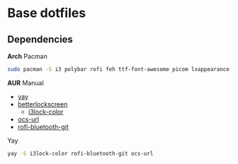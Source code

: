 # Base dotfiles
## Dependencies
**Arch**
Pacman

```bash
sudo pacman -S i3 polybar rofi feh ttf-font-awesome picom lxappearance-gtk3 imagemagick bc xorg-xdpyinfo
```

**AUR**
Manual
- [yay](https://aur.archlinux.org/packages/yay)
- [betterlockscreen](https://aur.archlinux.org/packages/betterlockscreen)
  - [i3lock-color](https://aur.archlinux.org/packages/i3lock-color)
- [ocs-url](https://aur.archlinux.org/packages/ocs-url)
- [rofi-bluetooth-git](https://aur.archlinux.org/packages/rofi-bluetooth-git)

Yay

```bash
yay -S i3lock-color rofi-bluetooth-git ocs-url
```


